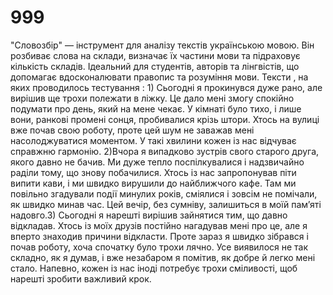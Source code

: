 # 999
"Словозбір" — інструмент для аналізу текстів українською мовою. Він розбиває слова на склади, визначає їх частини мови та підраховує кількість складів. Ідеальний для студентів, авторів та лінгвістів, що допомагає вдосконалювати правопис та розуміння мови.
Тексти , на яких проводилось тестування : 1) Сьогодні я прокинувся дуже рано, але вирішив ще трохи полежати в ліжку. Це дало мені змогу спокійно подумати про день, який на мене чекає. У кімнаті було тихо, і лише вони, ранкові промені сонця, пробивалися крізь штори. Хтось на вулиці вже почав свою роботу, проте цей шум не заважав мені насолоджуватися моментом. У такі хвилини кожен із нас відчуває справжню гармонію. 2)Вчора я випадково зустрів свого старого друга, якого давно не бачив. Ми дуже тепло поспілкувалися і надзвичайно раділи тому, що знову побачилися. Хтось із нас запропонував піти випити кави, і ми швидко вирушили до найближчого кафе. Там ми повільно згадували події минулих років, сміялися і зовсім не помічали, як швидко минав час. Цей вечір, без сумніву, залишиться в моїй пам’яті надовго.3) Сьогодні я нарешті вирішив зайнятися тим, що давно відкладав. Хтось із моїх друзів постійно нагадував мені про це, але я вперто знаходив причини відкласти. Проте зараз я швидко зібрався і почав роботу, хоча спочатку було трохи лячно. Усе виявилося не так складно, як я думав, і вже незабаром я помітив, як добре й легко мені стало. Напевно, кожен із нас іноді потребує трохи сміливості, щоб нарешті зробити важливий крок.

